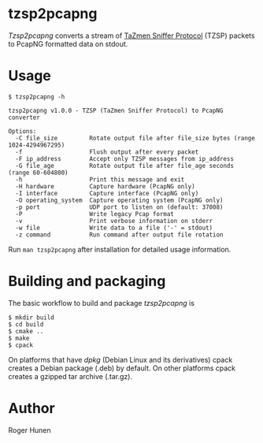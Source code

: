 # tzsp2pcapng

*Tzsp2pcapng* converts a stream of [TaZmen Sniffer Protocol](http://en.wikipedia.org/wiki/TZSP)
(TZSP) packets to PcapNG formatted data on stdout.

# Usage

```
$ tzsp2pcapng -h

tzsp2pcapng v1.0.0 - TZSP (TaZmen Sniffer Protocol) to PcapNG converter

Options:
  -C file_size         Rotate output file after file_size bytes (range 1024-4294967295)
  -f                   Flush output after every packet
  -F ip_address        Accept only TZSP messages from ip_address
  -G file_age          Rotate output file after file_age seconds (range 60-604800)
  -h                   Print this message and exit
  -H hardware          Capture hardware (PcapNG only)
  -I interface         Capture interface (PcapNG only)
  -O operating_system  Capture operating system (PcapNG only)
  -p port              UDP port to listen on (default: 37008)
  -P                   Write legacy Pcap format
  -v                   Print verbose information on stderr
  -w file              Write data to a file ('-' = stdout)
  -z command           Run command after output file rotation
```

Run `man tzsp2pcapng` after installation for detailed usage information.

# Building and packaging

The basic workflow to build and package *tzsp2pcapng* is
```
$ mkdir build
$ cd build
$ cmake ..
$ make
$ cpack
```

On platforms that have *dpkg* (Debian Linux and its derivatives) cpack creates a
Debian package (.deb) by default. On other platforms cpack creates a gzipped tar
archive (.tar.gz).

# Author

Roger Hunen

